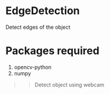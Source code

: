 # EdgeDetection
Detect edges of the object

# Packages required
  1. opencv-python
  2. numpy
  
>> Detect object using webcam
